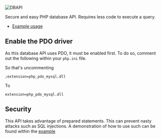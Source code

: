 ![DBAPI](https://media.giphy.com/media/oFyd7yendzmTO89MqI/giphy.gif)

  

Secure and easy PHP database API. Requires less code to execute a query.

-  [Example usage](https://gitlab.com/eddiejibson/dbapi/blob/master/example.php)

## Enable the PDO driver

As this database API uses PDO, it must be enabled first. To do so, comment out the following within your `php.ini` file.

So that's uncommenting

  

	;extension=php_pdo_mysql.dll

  

To

  

	extension=php_pdo_mysql.dll

## Security

This API takes advantage of prepared statements. This can prevent nasty attacks such as SQL injections. A demonstration of how to use such can be found within the [example](https://gitlab.com/eddiejibson/dbapi/blob/master/example.php)